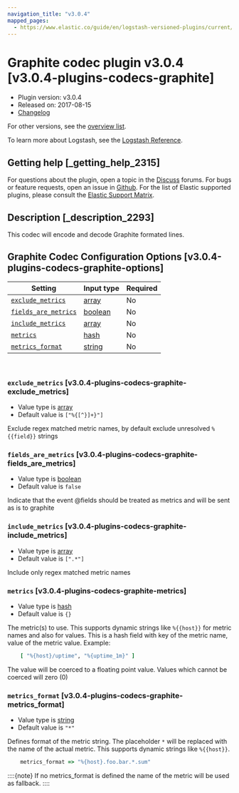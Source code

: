 ```yaml
---
navigation_title: "v3.0.4"
mapped_pages:
  - https://www.elastic.co/guide/en/logstash-versioned-plugins/current/v3.0.4-plugins-codecs-graphite.html
---
```


# Graphite codec plugin v3.0.4 [v3.0.4-plugins-codecs-graphite]


* Plugin version: v3.0.4
* Released on: 2017-08-15
* [Changelog](https://github.com/logstash-plugins/logstash-codec-graphite/blob/v3.0.4/CHANGELOG.md)

For other versions, see the [overview list](codec-graphite-index.md).

To learn more about Logstash, see the [Logstash Reference](logstash://reference/index.md).

## Getting help [_getting_help_2315]

For questions about the plugin, open a topic in the [Discuss](http://discuss.elastic.co) forums. For bugs or feature requests, open an issue in [Github](https://github.com/logstash-plugins/logstash-codec-graphite). For the list of Elastic supported plugins, please consult the [Elastic Support Matrix](https://www.elastic.co/support/matrix#matrix_logstash_plugins).


## Description [_description_2293]

This codec will encode and decode Graphite formated lines.


## Graphite Codec Configuration Options [v3.0.4-plugins-codecs-graphite-options]

| Setting | Input type | Required |
| --- | --- | --- |
| [`exclude_metrics`](v3-0-4-plugins-codecs-graphite.md#v3.0.4-plugins-codecs-graphite-exclude_metrics) | [array](logstash://reference/configuration-file-structure.md#array) | No |
| [`fields_are_metrics`](v3-0-4-plugins-codecs-graphite.md#v3.0.4-plugins-codecs-graphite-fields_are_metrics) | [boolean](logstash://reference/configuration-file-structure.md#boolean) | No |
| [`include_metrics`](v3-0-4-plugins-codecs-graphite.md#v3.0.4-plugins-codecs-graphite-include_metrics) | [array](logstash://reference/configuration-file-structure.md#array) | No |
| [`metrics`](v3-0-4-plugins-codecs-graphite.md#v3.0.4-plugins-codecs-graphite-metrics) | [hash](logstash://reference/configuration-file-structure.md#hash) | No |
| [`metrics_format`](v3-0-4-plugins-codecs-graphite.md#v3.0.4-plugins-codecs-graphite-metrics_format) | [string](logstash://reference/configuration-file-structure.md#string) | No |

 

### `exclude_metrics` [v3.0.4-plugins-codecs-graphite-exclude_metrics]

* Value type is [array](logstash://reference/configuration-file-structure.md#array)
* Default value is `["%{[^}]+}"]`

Exclude regex matched metric names, by default exclude unresolved `%{{field}}` strings


### `fields_are_metrics` [v3.0.4-plugins-codecs-graphite-fields_are_metrics]

* Value type is [boolean](logstash://reference/configuration-file-structure.md#boolean)
* Default value is `false`

Indicate that the event @fields should be treated as metrics and will be sent as is to graphite


### `include_metrics` [v3.0.4-plugins-codecs-graphite-include_metrics]

* Value type is [array](logstash://reference/configuration-file-structure.md#array)
* Default value is `[".*"]`

Include only regex matched metric names


### `metrics` [v3.0.4-plugins-codecs-graphite-metrics]

* Value type is [hash](logstash://reference/configuration-file-structure.md#hash)
* Default value is `{}`

The metric(s) to use. This supports dynamic strings like `%{{host}}` for metric names and also for values. This is a hash field with key of the metric name, value of the metric value. Example:

```ruby
    [ "%{host}/uptime", "%{uptime_1m}" ]
```

The value will be coerced to a floating point value. Values which cannot be coerced will zero (0)


### `metrics_format` [v3.0.4-plugins-codecs-graphite-metrics_format]

* Value type is [string](logstash://reference/configuration-file-structure.md#string)
* Default value is `"*"`

Defines format of the metric string. The placeholder `*` will be replaced with the name of the actual metric. This supports dynamic strings like `%{{host}}`.

```ruby
    metrics_format => "%{host}.foo.bar.*.sum"
```

::::{note}
If no metrics_format is defined the name of the metric will be used as fallback.
::::





